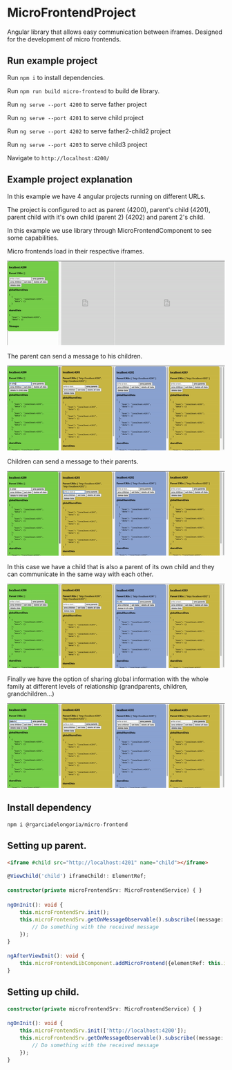 # MicroFrontendProject

Angular library that allows easy communication between iframes. Designed for the development of micro frontends.

## Run example project

Run `npm i` to install dependencies.

Run `npm run build micro-frontend` to build de library.

Run `ng serve --port 4200` to serve father project

Run `ng serve --port 4201` to serve child project

Run `ng serve --port 4202` to serve father2-child2 project

Run `ng serve --port 4203` to serve child3 project

Navigate to `http://localhost:4200/`

## Example project explanation

In this example we have 4 angular projects running on different URLs.

The project is configured to act as parent (4200), parent's child (4201), parent child with it's own child (parent 2) (4202) and parent 2's child.

In this example we use library through MicroFrontendComponent to see some capabilities.

Micro frontends load in their respective iframes.

![](https://github.com/rgarciadelongoria/micro-frontend-project/blob/main/src/assets/loading-micro-frontends.gif)

The parent can send a message to his children.

![](https://github.com/rgarciadelongoria/micro-frontend-project/blob/main/src/assets/sms-dad-to-children.gif)

Children can send a message to their parents.

![](https://github.com/rgarciadelongoria/micro-frontend-project/blob/main/src/assets/sms-children-to-dad.gif)

In this case we have a child that is also a parent of its own child and they can communicate in the same way with each other.

![](https://github.com/rgarciadelongoria/micro-frontend-project/blob/main/src/assets/sms-dad2-and-child2.gif)

Finally we have the option of sharing global information with the whole family at different levels of relationship (grandparents, children, grandchildren...)

![](https://github.com/rgarciadelongoria/micro-frontend-project/blob/main/src/assets/set-data.gif)

## Install dependency

`npm i @rgarciadelongoria/micro-frontend`

## Setting up parent.

```html
<iframe #child src="http://localhost:4201" name="child"></iframe>
```

```typescript
@ViewChild('child') iframeChild!: ElementRef;

constructor(private microFrontendSrv: MicroFrontendService) { }

ngOnInit(): void {
    this.microFrontendSrv.init();
    this.microFrontendSrv.getOnMessageObservable().subscribe((message: any) => {
        // Do something with the received message
    });
}

ngAfterViewInit(): void {
    this.microFrontendLibComponent.addMicroFrontend({elementRef: this.iframeChild});
}
```

## Setting up child.

```typescript
constructor(private microFrontendSrv: MicroFrontendService) { }

ngOnInit(): void {
    this.microFrontendSrv.init(['http://localhost:4200']);
    this.microFrontendSrv.getOnMessageObservable().subscribe((message: any) => {
        // Do something with the received message
    });
}
```
